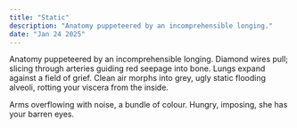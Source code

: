 ```yaml
---
title: "Static"
description: "Anatomy puppeteered by an incomprehensible longing."
date: "Jan 24 2025"
---
```

Anatomy puppeteered by an incomprehensible longing. Diamond wires pull; slicing through arteries guiding red seepage into bone. Lungs expand against a field of grief. Clean air morphs into grey, ugly static flooding alveoli, rotting your viscera from the inside.

Arms overflowing with noise, a bundle of colour. Hungry, imposing, she has your barren eyes.

